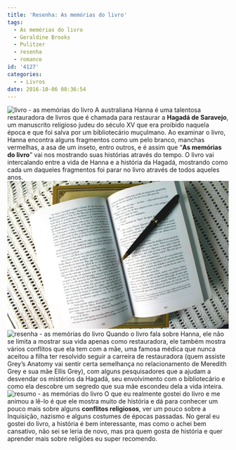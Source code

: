 ```yaml
---
title: 'Resenha: As memórias do livro'
tags:
  - As memórias do livro
  - Geraldine Brooks
  - Pulitzer
  - resenha
  - romance
id: '4127'
categories:
  - - Livros
date: 2016-10-06 08:36:54
---
```


![livro - as memórias do livro ](/wp-content/uploads/2016/10/livro-As-memórias-do-livro-resumo.jpg) A australiana Hanna é uma talentosa restauradora de livros que é chamada para restaurar a **Hagadá de Saravejo**, um manuscrito religioso judeu do século XV que era proibido naquela época e que foi salva por um bibliotecário muçulmano. Ao examinar o livro, Hanna encontra alguns fragmentos como um pelo branco, manchas vermelhas, a asa de um inseto, entro outros, e é assim que “**As memórias do livro**” vai nos mostrando suas histórias através do tempo. O livro vai intercalando entre a vida de Hanna e a história da Hagadá, mostrando como cada um daqueles fragmentos foi parar no livro através de todos aqueles anos. ![resenha do livro - as memórias do livro](/wp-content/uploads/2016/10/páginas-do-livro-as-memórias-do-livro.jpg) ![resenha - as memórias do livro](/wp-content/uploads/2016/10/contra-capa-do-livrio-as-memórias-do-livro.jpg) Quando o livro fala sobre Hanna, ele não se limita a mostrar sua vida apenas como restauradora, ele também mostra vários conflitos que ela tem com a mãe, uma famosa médica que nunca aceitou a filha ter resolvido seguir a carreira de restauradora (quem assiste Grey’s Anatomy vai sentir certa semelhança no relacionamento de Meredith Grey e sua mãe Ellis Grey), com alguns pesquisadores que a ajudam a desvendar os mistérios da Hagadá, seu envolvimento com o bibliotecário e como ela descobre um segredo que sua mãe escondeu dela a vida inteira. ![resumo - as memórias do livro](/wp-content/uploads/2016/10/capa-do-livro-as-memórias-do-livro.jpg) O que eu realmente gostei do livro e me animou a lê-lo é que ele mostra muito de história e dá para conhecer um pouco mais sobre alguns **conflitos religiosos**, ver um pouco sobre a Inquisição, nazismo e alguns costumes de épocas passadas. No geral eu gostei do livro, a história é bem interessante, mas como o achei bem cansativo, não sei se leria de novo, mas pra quem gosta de história e quer aprender mais sobre religiões eu super recomendo.
